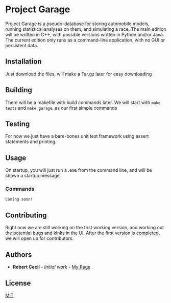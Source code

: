 # Project Garage

Project Garage is a pseudo-database for storing automobile models, running statistical analyses on them, and simulating a race. The main edition will be written in C++, with possible versions written in Python and/or Java.
The current edition only runs as a command-line application, with no GUI or persistent data.

## Installation
Just download the files, will make a Tar.gz later for easy downloading


## Building
There will be a makefile with build commands later.
We will start with `make tests` and `make garage`, as our first simple commands


## Testing
For now we just have a bare-bones unit test framework using assert statements and printing.



## Usage

On startup, you will just run a .exe from the command line, and will be shown a startup message.

### Commands 

```
Coming soon!
```




## Contributing
Right now we are still working on the first working version, and working out the potential bugs and kinks in the UI.
After the first version is completed, we will open up for contributors.


## Authors

* **Robert Cecil** - *Initial work* - [My Page](https://github.com/rhino9686)

## License
[MIT](https://choosealicense.com/licenses/mit/)
